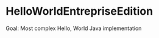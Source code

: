 HelloWorldEntrepriseEdition
===========================

Goal: Most complex Hello, World Java implementation

